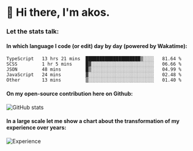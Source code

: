 # 👋 Hi there, I'm akos. 


### Let the stats talk:


#### In which language I code (or edit) day by day (powered by Wakatime): 

<!--START_SECTION:waka-->
```text
TypeScript   13 hrs 21 mins  ████████████████████▒░░░░   81.64 % 
SCSS         1 hr 5 mins     █▓░░░░░░░░░░░░░░░░░░░░░░░   06.66 % 
JSON         48 mins         █▒░░░░░░░░░░░░░░░░░░░░░░░   04.99 % 
JavaScript   24 mins         ▓░░░░░░░░░░░░░░░░░░░░░░░░   02.48 % 
Other        13 mins         ▒░░░░░░░░░░░░░░░░░░░░░░░░   01.40 % 
```
<!--END_SECTION:waka-->

#### On my open-source contribution here on Github:
 
![GitHub stats](https://github-readme-stats.vercel.app/api?username=akosbalasko)

#### In a large scale let me show a chart about the transformation of my experience over years:   

![Experience](https://cr-skills-chart-widget.azurewebsites.net/api/api?username=akosbalasko)
